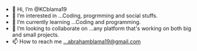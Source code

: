 - 👋 Hi, I’m @KCblama19
- 👀 I’m interested in ...Coding, progrmming and social stuffs.
- 🌱 I’m currently learning ...Coding and programming.
- 💞️ I’m looking to collaborate on ...any platform that's working on both big and small projects.
- 📫 How to reach me ...abrahamblama19@gmail.com

<!---
KCblama19/KCblama19 is a ✨ special ✨ repository because its `README.md` (this file) appears on your GitHub profile.
You can click the Preview link to take a look at your changes.
--->
